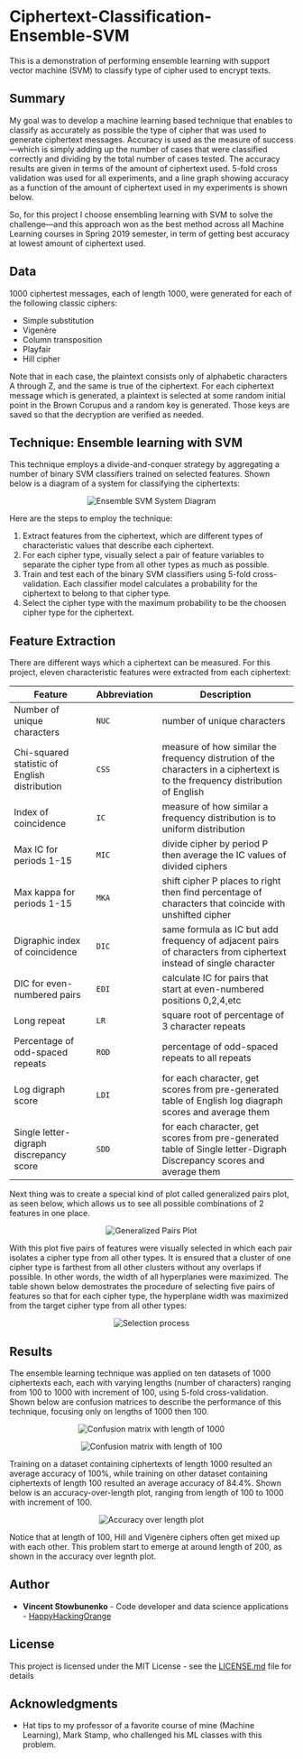 # Ciphertext-Classification-Ensemble-SVM
This is a demonstration of performing ensemble learning with support vector machine (SVM) to classify type of cipher used to encrypt texts.

## Summary
My goal was to develop a machine learning based technique that enables to classify as accurately as possible the type of cipher that was used to generate ciphertext messages.  Accuracy is used as the measure of success—which is simply adding up the number of cases that were classified correctly and dividing by the total number of cases tested.  The accuracy results are given in terms of the amount of ciphertext used. 5-fold cross validation was used for all experiments, and a line graph showing accuracy as a function of the amount of ciphertext used in my experiments is shown below.

So, for this project I choose ensembling learning with SVM to solve the challenge—and this approach won as the best method across all Machine Learning courses in Spring 2019 semester, in term of getting best accuracy at lowest amount of ciphertext used.

## Data
1000 ciphertest messages, each of length 1000, were generated for each of the following classic ciphers:

* Simple substitution
* Vigenère
* Column transposition
* Playfair
* Hill cipher

Note that in each case, the plaintext consists only of alphabetic characters A through Z, and the same is true of the ciphertext.  For each ciphertext message which is generated, a plaintext is selected at some random initial point in the Brown Corupus and a random key is generated.  Those keys are saved so that the decryption are verified as needed.

## Technique: Ensemble learning with SVM

This technique employs a divide-and-conquer strategy by aggregating a number of binary SVM classifiers trained on selected features.  Shown below is a diagram of a system for classifying the ciphertexts:

<!---![Ensemble SVM System Diagram](/images/ensembleSVM_system.png)--->
<p align="center">
  <img src="/images/ensembleSVM_system.png" alt="Ensemble SVM System Diagram">
</p>

Here are the steps to employ the technique:
1. Extract features from the ciphertext, which are different types of characteristic values that describe each ciphertext.
2. For each cipher type, visually select a pair of feature variables to separate the cipher type from all other types as much as possible.
3. Train and test each of the binary SVM classifiers using 5-fold cross-validation. Each classifier model calculates a probability for the ciphertext to belong to that cipher type.  
4. Select the cipher type with the maximum probability to be the choosen cipher type for the ciphertext.

## Feature Extraction

There are different ways which a ciphertext can be measured.  For this project, eleven characteristic features were extracted from each ciphertext:

Feature | Abbreviation | Description
------- | ------------ | -----------
Number of unique characters | `NUC` | number of unique characters
Chi-squared statistic of English distribution | `CSS` | measure of how similar the frequency distrution of the characters in a ciphertext is to the frequency distribution of English
Index of coincidence | `IC` | measure of how similar a frequency distribution is to uniform distribution
Max IC for periods 1-15 | `MIC` | divide cipher by period P then average the IC values of divided ciphers
Max kappa for periods 1-15 | `MKA` | shift cipher P places to right then find percentage of characters that coincide with unshifted cipher
Digraphic index of coincidence | `DIC` | same formula as IC but add frequency of adjacent pairs of characters from ciphertext instead of single character
DIC for even-numbered pairs | `EDI` | calculate IC for pairs that start at even-numbered positions 0,2,4,etc
Long repeat | `LR` | square root of percentage of 3 character repeats
Percentage of odd-spaced repeats | `ROD` | percentage of odd-spaced repeats to all repeats
Log digraph score | `LDI` | for each character, get scores from pre-generated table of English log diagraph scores and average them
Single letter-digraph discrepancy score | `SDD` | for each character, get scores from pre-generated table of Single letter-Digraph Discrepancy scores and average them

Next thing was to create a special kind of plot called generalized pairs plot, as seen below, which allows us to see all possible combinations of 2 features in one place.

<!---![Generalized Pairs Plot](/images/generalized_pairs_plot_1000.png)--->
<p align="center">
  <img src="/images/generalized_pairs_plot_1000.png" alt="Generalized Pairs Plot">
</p>

With this plot five pairs of features were visually selected in which each pair isolates a cipher type from all other types.  It is ensured that a cluster of one cipher type is farthest from all other clusters without any overlaps if possible.  In other words, the width of all hyperplanes were maximized.  The table shown below demostrates the procedure of selecting five pairs of features so that for each cipher type, the hyperplane width was maximized from the target cipher type from all other types:

<!---![Selection process](/images/ensembleSVM_selection.png)--->
<p align="center">
  <img src="/images/ensembleSVM_selection.png" alt="Selection process">
</p>

## Results

The ensemble learning technique was applied on ten datasets of 1000 ciphertexts each, each with varying lengths (number of characters) ranging from 100 to 1000 with increment of 100, using 5-fold cross-validation.  Shown below are confusion matrices to describe the performance of this technique, focusing only on lengths of 1000 then 100.  

<!---![Confusion matrix with length of 1000](/images/cm1000.png) ![Confusion matrix with length of 100](/images/cm100.png)--->
<p align="center">
  <img src="/images/cm1000.png" alt="Confusion matrix with length of 1000">
</p>
<p align="center">
  <img src="/images/cm100.png" alt="Confusion matrix with length of 100">
</p>

Training on a dataset containing ciphertexts of length 1000 resulted an average accuracy of 100%, while training on other dataset containing ciphertexts of length 100 resulted an average accuracy of 84.4%.  Shown below is an accuracy-over-length plot, ranging from length of 100 to 1000 with increment of 100.

<!---![Accuracy over length plot](/images/accuracy_plot_svm.png)--->
<p align="center">
  <img src="/images/accuracy_plot_svm.png" alt="Accuracy over length plot">
</p>

Notice that at length of 100, Hill and Vigenère ciphers often get mixed up with each other.  This problem start to emerge at around length of 200, as shown in the accuracy over legnth plot.



## Author

* **Vincent Stowbunenko** - Code developer and data science applications - [HappyHackingOrange](https://github.com/HappyHackingOrange)

## License

This project is licensed under the MIT License - see the [LICENSE.md](LICENSE.md) file for details

## Acknowledgments

* Hat tips to my professor of a favorite course of mine (Machine Learning), Mark Stamp, who challenged his ML classes with this problem.
